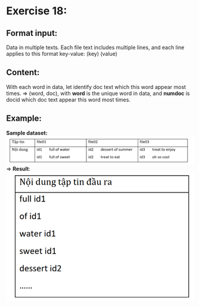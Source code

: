 # Exercise 18:
## Format input: 
Data in multiple texts. Each file text includes multiple lines, and each line applies to this format key-value: (key)   (value)
## Content:
With each word in data, let identify doc text which this word appear most times. 
=> (word, doc), with **word** is the unique word in data, and **numdoc** is docid which doc text appear this word most times.
## Example:  
**Sample dataset:** 
![Sample Ex 18](/images/Sample_Ex_17.png)
=> **Result**:        
![Paraphrase Ex 18](/images/Paraphrase_Ex_18.png)


